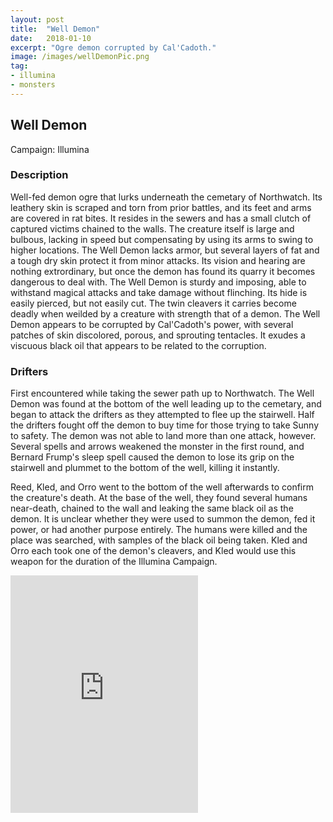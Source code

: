 ```yaml
---
layout: post
title:  "Well Demon"
date:   2018-01-10
excerpt: "Ogre demon corrupted by Cal'Cadoth."
image: /images/wellDemonPic.png
tag:
- illumina
- monsters 
---
```


## Well Demon
Campaign: Illumina

### Description
Well-fed demon ogre that lurks underneath the cemetary of Northwatch. Its leathery skin is scraped and torn from prior battles, and its feet and arms are covered in rat bites. It resides in the sewers and has a small clutch of captured victims chained to the walls. The creature itself is large and bulbous, lacking in speed but compensating by using its arms to swing to higher locations. The Well Demon lacks armor, but several layers of fat and a tough dry skin protect it from minor attacks. Its vision and hearing are nothing extrordinary, but once the demon has found its quarry it becomes dangerous to deal with. The Well Demon is sturdy and imposing, able to withstand magical attacks and take damage without flinching. Its hide is easily pierced, but not easily cut. The twin cleavers it carries become deadly when weilded by a creature with strength that of a demon. The Well Demon appears to be corrupted by Cal'Cadoth's power, with several patches of skin discolored, porous, and sprouting tentacles. It exudes a viscuous black oil that appears to be related to the corruption.

### Drifters
First encountered while taking the sewer path up to Northwatch. The Well Demon was found at the bottom of the well leading up to the cemetary, and began to attack the drifters as they attempted to flee up the stairwell. Half the drifters fought off the demon to buy time for those trying to take Sunny to safety. The demon was not able to land more than one attack, however. Several spells and arrows weakened the monster in the first round, and Bernard Frump's sleep spell caused the demon to lose its grip on the stairwell and plummet to the bottom of the well, killing it instantly.

Reed, Kled, and Orro went to the bottom of the well afterwards to confirm the creature's death. At the base of the well, they found several humans near-death, chained to the wall and leaking the same black oil as the demon. It is unclear whether they were used to summon the demon, fed it power, or had another purpose entirely. The humans were killed and the place was searched, with samples of the black oil being taken. Kled and Orro each took one of the demon's cleavers, and Kled would use this weapon for the duration of the Illumina Campaign.

<iframe src="https://open.spotify.com/embed/user/isittooshortornotavailable/playlist/6KGyBnlK3TXfyz5LXaYWLH" width="300" height="380" frameborder="0" allowtransparency="true" allow="encrypted-media"></iframe>
